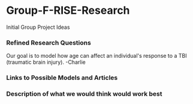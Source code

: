 # Group-F-RISE-Research
Initial Group Project Ideas 


### Refined Research Questions 
Our goal is to model how age can affect an individual's response to a TBI (traumatic brain injury). -Charlie

### Links to Possible Models and Articles
[                ](                )

### Description of what we would think would work best
